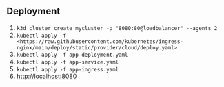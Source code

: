 ## Deployment

1. ```k3d cluster create mycluster -p "8080:80@loadbalancer" --agents 2```
2. ```kubectl apply -f <https://raw.githubusercontent.com/kubernetes/ingress-nginx/main/deploy/static/provider/cloud/deploy.yaml>```
3. ```kubectl apply -f app-deployment.yaml```
4. ```kubectl apply -f app-service.yaml```
5. ```kubectl apply -f app-ingress.yaml```
6. <http://localhost:8080>
